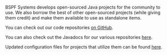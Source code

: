 <p>
BSPF Systems develops open-sourced Java projects for the community to use. We also borrow the best of other open-sourced projects (while giving them credit) and make them available to use as standalone items.
</p>

<p>
You can check out our code repositories <a href="https://github.com/bspfsystems/">on GitHub</a>.
</p>

<p>
You can also check out the Javadocs for our various repositories <a href="./docs/">here</a>.
</p>

<p>
Updated configuration files for projects that utilize them can be found <a href="./config-files/">here</a>.
</p>
